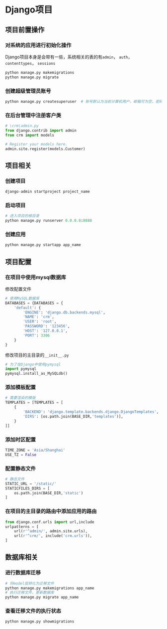 # Django项目

## 项目前置操作

### 对系统的应用进行初始化操作

Django项目本身是会带有一些，系统相关的表的有`admin`， `auth`， `contenttypes`， `sessions`

```python
python manage.py makemigrations
python manage.py migrate
```

### 创建超级管理员账号

```python
python manage.py createsuperuser  # 账号默认为当前计算机用户，邮箱可为空，密码最少8位必须包含字母和数字
```

### 在后台管理中注册客户类

```python
# \crm\admin.py
from django.contrib import admin
from crm import models

# Register your models here.
admin.site.register(models.Customer)
```

## 项目相关

### 创建项目

```python
django-admin startproject project_name
```

### 启动项目

```python
# 进入项目的根目录
python manage.py runserver 0.0.0.0:8888
```

### 创建应用

```python
python manage.py startapp app_name
```

## 项目配置

### 在项目中使用mysql数据库

修改配置文件

```python
# 使用MySQL数据库
DATABASES = {DATABASES = {
    'default': {
        'ENGINE': 'django.db.backends.mysql',
        'NAME': 'crm',
        'USER': 'root',
        'PASSWORD': '123456',
        'HOST': '127.0.0.1',
        'PORT': 3306
    }
}
```

修改项目的主目录的`__init__.py`

```python
# 为了在Django中使用pymysql
import pymysql
pymysql.install_as_MySQLdb()
```

### 添加模板配置

```python
# 需要渲染的模版
TEMPLATES = [TEMPLATES = [
    {
        'BACKEND': 'django.template.backends.django.DjangoTemplates',
        'DIRS': [os.path.join(BASE_DIR,'templates')],
    }
]]
```

### 添加时区配置

```python
TIME_ZONE = 'Asia/Shanghai'
USE_TZ = False
```

### 配置静态文件

```python
# 静态文件
STATIC_URL = '/static/'
STATICFILES_DIRS = [
    os.path.join(BASE_DIR,'static')
]
```

### 在项目的主目录的路由中添加应用的路由

```python
from django.conf.urls import url,include
urlpatterns = [
    url(r'^admin/', admin.site.urls),
    url(r'^crm/', include('crm.urls')),
]
```

## 数据库相关

### 进行数据库迁移

```python
# 将model层转化为迁移文件
python manage.py makemigrations app_name
# 执行迁移文件，更新数据库
python manage.py migrate app_name
```

### 查看迁移文件的执行状态

```python
python manage.py showmigrations
```


